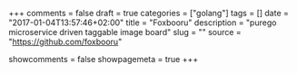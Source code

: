 +++
comments = false
draft = true
categories = ["golang"]
tags = []
date = "2017-01-04T13:57:46+02:00"
title = "Foxbooru"
description = "purego microservice driven taggable image board"
slug = ""
source = "https://github.com/foxbooru"

showcomments = false
showpagemeta = true
+++
